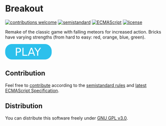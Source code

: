 # Breakout

[![contributions welcome](https://img.shields.io/badge/contributions-welcome-brightgreen.svg)](https://github.com/berkerol/breakout/issues)
[![semistandard](https://img.shields.io/badge/code%20style-semistandard-brightgreen.svg)](https://github.com/Flet/semistandard)
[![ECMAScript](https://img.shields.io/badge/ECMAScript-latest-brightgreen.svg)](https://www.ecma-international.org/ecma-262)
[![license](https://img.shields.io/badge/license-GNU%20GPL%20v3.0-blue.svg)](https://github.com/berkerol/breakout/blob/master/LICENSE)

Remake of the classic game with falling meteors for increased action. Bricks have varying strengths (from hard to easy: red, orange, blue, green).

[![button](play.png)](https://berkerol.github.io/breakout/breakout.html)

## Contribution

Feel free to [contribute](https://github.com/berkerol/breakout/issues) according to the [semistandard rules](https://github.com/Flet/semistandard) and [latest ECMAScript Specification](https://www.ecma-international.org/ecma-262).

## Distribution

You can distribute this software freely under [GNU GPL v3.0](https://github.com/berkerol/breakout/blob/master/LICENSE).
